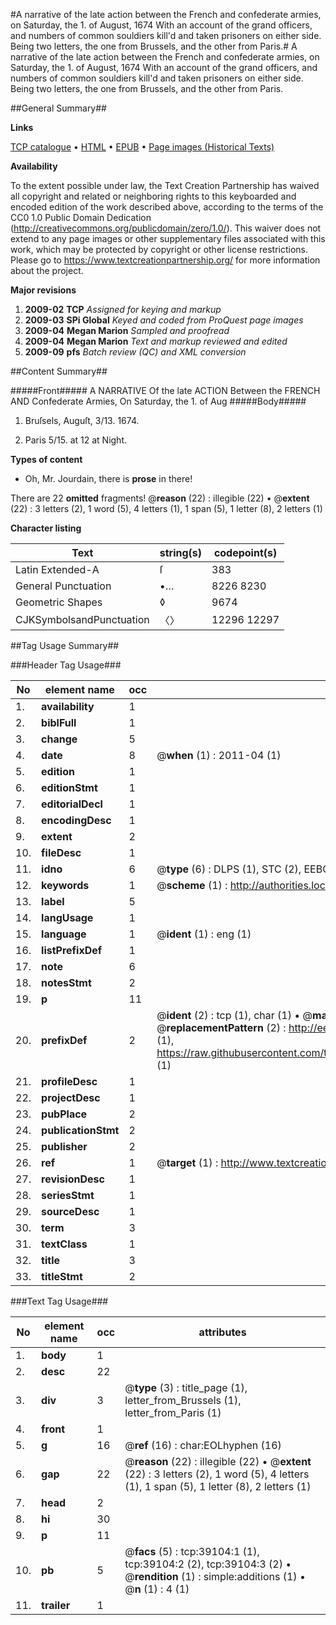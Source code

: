 #A narrative of the late action between the French and confederate armies, on Saturday, the 1. of August, 1674 With an account of the grand officers, and numbers of common souldiers kill'd and taken prisoners on either side. Being two letters, the one from Brussels, and the other from Paris.#
A narrative of the late action between the French and confederate armies, on Saturday, the 1. of August, 1674 With an account of the grand officers, and numbers of common souldiers kill'd and taken prisoners on either side. Being two letters, the one from Brussels, and the other from Paris.

##General Summary##

**Links**

[TCP catalogue](http://www.ota.ox.ac.uk/tcp/)  • 
[HTML](http://tei.it.ox.ac.uk/tcp/Texts-HTML/free/A52/A52637.html)  • 
[EPUB](http://tei.it.ox.ac.uk/tcp/Texts-EPUB/free/A52/A52637.epub) • 
[Page images (Historical Texts)](https://historicaltexts.jisc.ac.uk/eebo-99834602e)

**Availability**

To the extent possible under law, the Text Creation Partnership has waived all copyright and related or neighboring rights to this keyboarded and encoded edition of the work described above, according to the terms of the CC0 1.0 Public Domain Dedication (http://creativecommons.org/publicdomain/zero/1.0/). This waiver does not extend to any page images or other supplementary files associated with this work, which may be protected by copyright or other license restrictions. Please go to https://www.textcreationpartnership.org/ for more information about the project.

**Major revisions**

1. __2009-02__ __TCP__ *Assigned for keying and markup*
1. __2009-03__ __SPi Global__ *Keyed and coded from ProQuest page images*
1. __2009-04__ __Megan Marion__ *Sampled and proofread*
1. __2009-04__ __Megan Marion__ *Text and markup reviewed and edited*
1. __2009-09__ __pfs__ *Batch review (QC) and XML conversion*

##Content Summary##

#####Front#####
A NARRATIVE Of the late ACTION Between the FRENCH AND Confederate Armies, On Saturday, the 1. of Aug
#####Body#####

1. Bruſsels, Auguſt, 3/13. 1674.

1. Paris 5/15. at 12 at Night.

**Types of content**

  * Oh, Mr. Jourdain, there is **prose** in there!

There are 22 **omitted** fragments! 
 @__reason__ (22) : illegible (22)  •  @__extent__ (22) : 3 letters (2), 1 word (5), 4 letters (1), 1 span (5), 1 letter (8), 2 letters (1)

**Character listing**


|Text|string(s)|codepoint(s)|
|---|---|---|
|Latin Extended-A|ſ|383|
|General Punctuation|•…|8226 8230|
|Geometric Shapes|◊|9674|
|CJKSymbolsandPunctuation|〈〉|12296 12297|

##Tag Usage Summary##

###Header Tag Usage###

|No|element name|occ|attributes|
|---|---|---|---|
|1.|__availability__|1||
|2.|__biblFull__|1||
|3.|__change__|5||
|4.|__date__|8| @__when__ (1) : 2011-04 (1)|
|5.|__edition__|1||
|6.|__editionStmt__|1||
|7.|__editorialDecl__|1||
|8.|__encodingDesc__|1||
|9.|__extent__|2||
|10.|__fileDesc__|1||
|11.|__idno__|6| @__type__ (6) : DLPS (1), STC (2), EEBO-CITATION (1), PROQUEST (1), VID (1)|
|12.|__keywords__|1| @__scheme__ (1) : http://authorities.loc.gov/ (1)|
|13.|__label__|5||
|14.|__langUsage__|1||
|15.|__language__|1| @__ident__ (1) : eng (1)|
|16.|__listPrefixDef__|1||
|17.|__note__|6||
|18.|__notesStmt__|2||
|19.|__p__|11||
|20.|__prefixDef__|2| @__ident__ (2) : tcp (1), char (1)  •  @__matchPattern__ (2) : ([0-9\-]+):([0-9IVX]+) (1), (.+) (1)  •  @__replacementPattern__ (2) : http://eebo.chadwyck.com/downloadtiff?vid=$1&page=$2 (1), https://raw.githubusercontent.com/textcreationpartnership/Texts/master/tcpchars.xml#$1 (1)|
|21.|__profileDesc__|1||
|22.|__projectDesc__|1||
|23.|__pubPlace__|2||
|24.|__publicationStmt__|2||
|25.|__publisher__|2||
|26.|__ref__|1| @__target__ (1) : http://www.textcreationpartnership.org/docs/. (1)|
|27.|__revisionDesc__|1||
|28.|__seriesStmt__|1||
|29.|__sourceDesc__|1||
|30.|__term__|3||
|31.|__textClass__|1||
|32.|__title__|3||
|33.|__titleStmt__|2||


###Text Tag Usage###

|No|element name|occ|attributes|
|---|---|---|---|
|1.|__body__|1||
|2.|__desc__|22||
|3.|__div__|3| @__type__ (3) : title_page (1), letter_from_Brussels (1), letter_from_Paris (1)|
|4.|__front__|1||
|5.|__g__|16| @__ref__ (16) : char:EOLhyphen (16)|
|6.|__gap__|22| @__reason__ (22) : illegible (22)  •  @__extent__ (22) : 3 letters (2), 1 word (5), 4 letters (1), 1 span (5), 1 letter (8), 2 letters (1)|
|7.|__head__|2||
|8.|__hi__|30||
|9.|__p__|11||
|10.|__pb__|5| @__facs__ (5) : tcp:39104:1 (1), tcp:39104:2 (2), tcp:39104:3 (2)  •  @__rendition__ (1) : simple:additions (1)  •  @__n__ (1) : 4 (1)|
|11.|__trailer__|1||

